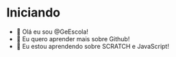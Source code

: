 # Iniciando

- 👋 Olá eu sou @GeEscola!
- 👀 Eu quero aprender mais sobre Github!
- 🌱 Eu estou aprendendo sobre SCRATCH e JavaScript!
